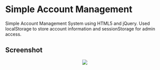 # Simple Account Management
Simple Account Management System using HTML5 and jQuery. Used localStorage to store account information and sessionStorage for admin access.
<h2>Screenshot</h2>
<center><img src="https://github.com/beyMax/Simple_Account_Management/blob/master/Screenshot/Screenshot.png"/></center>
